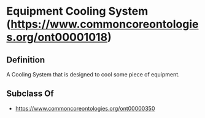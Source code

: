 # Equipment Cooling System (https://www.commoncoreontologies.org/ont00001018)

## Definition
A Cooling System that is designed to cool some piece of equipment.

## Subclass Of
- https://www.commoncoreontologies.org/ont00000350

